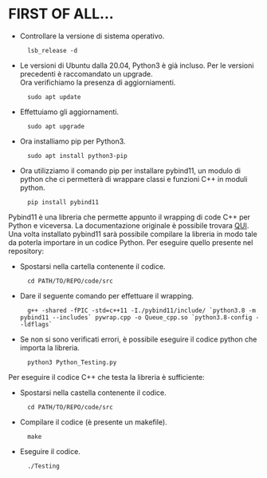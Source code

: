 # FIRST OF ALL...
- Controllare la versione di sistema operativo.

		lsb_release -d

- Le versioni di Ubuntu dalla 20.04, Python3 è già incluso. Per le versioni precedenti è raccomandato un upgrade.  
Ora verifichiamo la presenza di aggiorniamenti.

		sudo apt update
	
- Effettuiamo gli aggiornamenti.

		sudo apt upgrade
		
- Ora installiamo pip per Python3.

		sudo apt install python3-pip
		
- Ora utilizziamo il comando pip per installare pybind11, un modulo di python che ci permetterà di wrappare classi e funzioni C++ in moduli python.

		pip install pybind11
		
Pybind11 è una libreria che permette appunto il wrapping di code C++ per Python e viceversa. La documentazione originale è possibile trovara [QUI](https://pybind11.readthedocs.io/en/stable/).  
Una volta installato pybind11 sarà possibile compilare la libreria in modo tale da poterla importare in un codice Python. Per eseguire quello presente nel repository:

- Spostarsi nella cartella contenente il codice.

		cd PATH/TO/REPO/code/src
		
- Dare il seguente comando per effettuare il wrapping.

		g++ -shared -fPIC -std=c++11 -I./pybind11/include/ `python3.8 -m pybind11 --includes` pywrap.cpp -o Queue_cpp.so `python3.8-config --ldflags`
	
- Se non si sono verificati errori, è possibile eseguire il codice python che importa la libreria.

		python3 Python_Testing.py
		
Per eseguire il codice C++ che testa la libreria è sufficiente:

- Spostarsi nella castella contenente il codice.

		cd PATH/TO/REPO/code/src
	
- Compilare il codice (è presente un makefile).
	
		make
	
- Eseguire il codice.

		./Testing